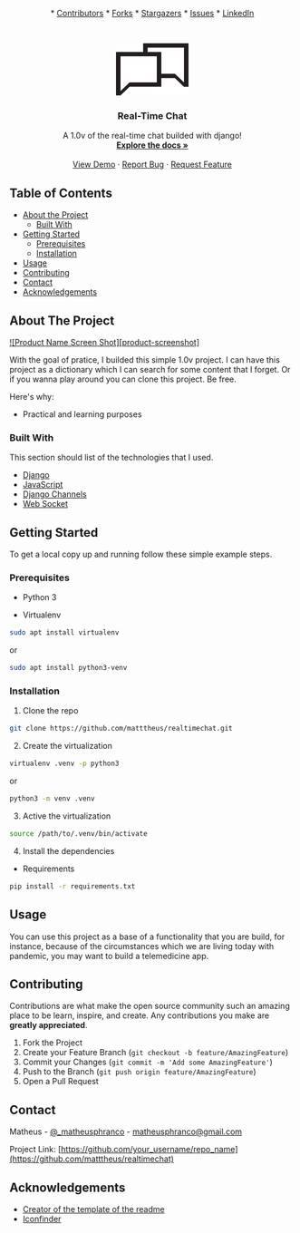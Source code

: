<!--
*** Thanks to https://github.com/othneildrew/Best-README-Template
-->


<p align="center">
  *
  <a href="https://github.com/matttheus/realtimechat/graphs/contributors">Contributors</a>
  *
  <a href="https://github.com/matttheus/realtimechat/network/members">Forks</a>
  *
  <a href="https://github.com/matttheus/realtimechat/stargazers">Stargazers</a>
  *
  <a href="https://github.com/matttheus/realtimechat/issues">Issues</a>
  *
  <a href="www.linkedin.com/in/matheus-p-1505a91a0">LinkedIn</a>
</p>

<!-- PROJECT LOGO -->
<br />
<p align="center">
  <a href="https://github.com/matttheus/realtimechat">
    <img src="images/logo.png" alt="Logo" width="128" height="92">
  </a>

  <h3 align="center">Real-Time Chat</h3>

  <p align="center">
    A 1.0v of the real-time chat builded with django!
    <br />
    <a href="https://github.com/matttheus/realtimechat"><strong>Explore the docs »</strong></a>
    <br />
    <br />
    <a href="https://github.com/matttheus/realtimechat">View Demo</a>
    ·
    <a href="https://github.com/matttheus/realtimechat/issues">Report Bug</a>
    ·
    <a href="https://github.com/matttheus/realtimechat/issues">Request Feature</a>
  </p>
</p>



<!-- TABLE OF CONTENTS -->
## Table of Contents

* [About the Project](#about-the-project)
  * [Built With](#built-with)
* [Getting Started](#getting-started)
  * [Prerequisites](#prerequisites)
  * [Installation](#installation)
* [Usage](#usage)
* [Contributing](#contributing)
* [Contact](#contact)
* [Acknowledgements](#acknowledgements)



<!-- ABOUT THE PROJECT -->
## About The Project

[![Product Name Screen Shot][product-screenshot]](https://example.com)

With the goal of pratice, I builded this simple 1.0v project. I can have this project as a dictionary which I can search for some content that I forget. Or if you wanna play around you can clone this project. Be free.

Here's why:
* Practical and learning purposes

### Built With
This section should list of the technologies that I used.
* [Django](https://www.djangoproject.com/)
* [JavaScript](https://developer.mozilla.org/en-US/docs/Web/JavaScript)
* [Django Channels](https://channels.readthedocs.io/en/latest/index.html)
* [Web Socket](https://developer.mozilla.org/en-US/docs/Web/API/WebSocket)



<!-- GETTING STARTED -->
## Getting Started

To get a local copy up and running follow these simple example steps.

### Prerequisites

* Python 3

* Virtualenv
```sh
sudo apt install virtualenv
```

or

```sh
sudo apt install python3-venv
```

### Installation

1. Clone the repo
```sh
git clone https://github.com/matttheus/realtimechat.git
```
2. Create the virtualization
```sh
virtualenv .venv -p python3
```

or

```sh
python3 -m venv .venv
```

3. Active the virtualization
```sh
source /path/to/.venv/bin/activate
```

4. Install the dependencies

* Requirements
```sh
pip install -r requirements.txt
```

<!-- USAGE EXAMPLES -->
## Usage

You can use this project as a base of a functionality that you are build, for instance, because of the circumstances which we are living today with pandemic, you may want to build a telemedicine app.


<!-- CONTRIBUTING -->
## Contributing

Contributions are what make the open source community such an amazing place to be learn, inspire, and create. Any contributions you make are **greatly appreciated**.

1. Fork the Project
2. Create your Feature Branch (`git checkout -b feature/AmazingFeature`)
3. Commit your Changes (`git commit -m 'Add some AmazingFeature'`)
4. Push to the Branch (`git push origin feature/AmazingFeature`)
5. Open a Pull Request


<!-- CONTACT -->
## Contact

Matheus - [@_matheusphranco](https://twitter.com/_matheusphranco_) - matheusphranco@gmail.com

Project Link: [https://github.com/your_username/repo_name](https://github.com/matttheus/realtimechat)


<!-- ACKNOWLEDGEMENTS -->
## Acknowledgements
* [Creator of the template of the readme](https://github.com/othneildrew/Best-README-Template)
* [Iconfinder](https://www.iconfinder.com/)
